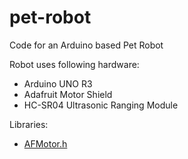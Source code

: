 pet-robot
=========

Code for an Arduino based Pet Robot

Robot uses following hardware:

* Arduino UNO R3
* Adafruit Motor Shield
* HC-SR04 Ultrasonic Ranging Module

Libraries:

* [AFMotor.h](https://github.com/adafruit/Adafruit-Motor-Shield-library)
